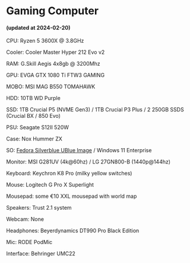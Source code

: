 # Gaming Computer

#### (updated at 2024-02-20)

CPU: Ryzen 5 3600X @ 3.8GHz

Cooler: Cooler Master Hyper 212 Evo v2

RAM: G.Skill Aegis 4x8gb @ 3200Mhz

GPU: EVGA GTX 1080 Ti FTW3 GAMING

MOBO: MSI MAG B550 TOMAHAWK

HDD: 10TB WD Purple

SSD: 1TB Crucial P5 (NVME Gen3) / 1TB Crucial P3 Plus / 2 250GB SSDS (Crucial BX / 850 Evo)

PSU: Seagate S12II 520W

Case: Nox Hummer ZX

SO: [Fedora Silverblue UBlue Image](https://universal-blue.org) / Windows 11 Enterprise

Monitor: MSI G281UV (4k@60hz) / LG 27GN800-B (1440p@144hz) 

Keyboard: Keychron K8 Pro (milky yellow switches)

Mouse: Logitech G Pro X Superlight

Mousepad: some €10 XXL mousepad with world map

Speakers: Trust 2.1 system

Webcam: None

Headphones: Beyerdynamics DT990 Pro Black Edition

Mic: RODE PodMic

Interface: Behringer UMC22


